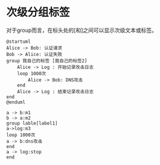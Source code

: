 # 次级分组标签
对于group而言，在标头处的[和]之间可以显示次级文本或标签。

``` puml
@startuml
Alice -> Bob: 认证请求
Bob -> Alice: 认证失败
group 我自己的标签 [我自己的标签2]
    Alice -> Log : 开始记录攻击日志
    loop 1000次
        Alice -> Bob: DNS攻击
    end
    Alice -> Log : 结束记录攻击日志
end
@enduml
```

``` puml
a -> b:m1
b -> a:m2
group lable[label1]
a->log:m3
loop 1000次
a -> b:dns攻击
end
a -> log:stop
end
```